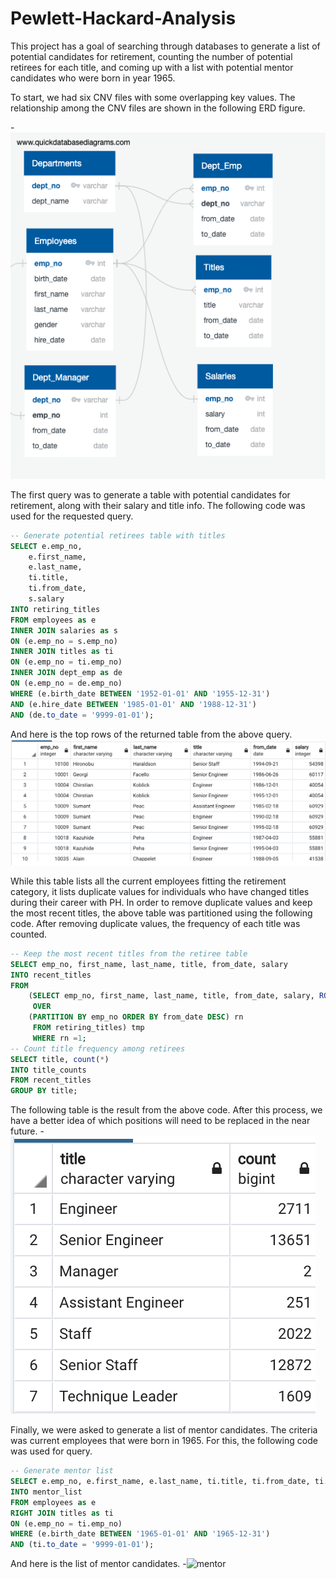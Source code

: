 # Pewlett-Hackard-Analysis
This project has a goal of searching through databases to generate a list of potential candidates for retirement, counting the number of potential retirees for each title, and coming up with a list with potential mentor candidates who were born in year 1965.

To start, we had six CNV files with some overlapping key values. The relationship among the CNV files are shown in the following ERD figure. 

-![EmployeeDB](EmployeeDB.png)

The first query was to generate a table with potential candidates for retirement, along with their salary and title info. The following code was used for the requested query.

```SQL
-- Generate potential retirees table with titles
SELECT e.emp_no,
	e.first_name,
	e.last_name,
	ti.title,
	ti.from_date,
	s.salary
INTO retiring_titles
FROM employees as e
INNER JOIN salaries as s
ON (e.emp_no = s.emp_no)
INNER JOIN titles as ti
ON (e.emp_no = ti.emp_no)
INNER JOIN dept_emp as de
ON (e.emp_no = de.emp_no)
WHERE (e.birth_date BETWEEN '1952-01-01' AND '1955-12-31')
AND (e.hire_date BETWEEN '1985-01-01' AND '1988-12-31')
AND (de.to_date = '9999-01-01');
```
And here is the top rows of the returned table from the above query. 
![retiring](retiring.png)

While this table lists all the current employees fitting the retirement category, it lists duplicate values for individuals who have changed titles during their career with PH. In order to remove duplicate values and keep the most recent titles, the above table was partitioned using the following code. After removing duplicate values, the frequency of each title was counted.

```SQL
-- Keep the most recent titles from the retiree table
SELECT emp_no, first_name, last_name, title, from_date, salary 
INTO recent_titles
FROM
	(SELECT emp_no, first_name, last_name, title, from_date, salary, ROW_NUMBER()
	 OVER
	(PARTITION BY emp_no ORDER BY from_date DESC) rn
	 FROM retiring_titles) tmp 
	 WHERE rn =1;
-- Count title frequency among retirees
SELECT title, count(*) 
INTO title_counts
FROM recent_titles
GROUP BY title;
```

The following table is the result from the above code. After this process, we have a better idea of which positions will need to be replaced in the near future.
-![title](title.png)

Finally, we were asked to generate a list of mentor candidates. The criteria was current employees that were born in 1965. For this, the following code was used for query.

```SQL
-- Generate mentor list 
SELECT e.emp_no, e.first_name, e.last_name, ti.title, ti.from_date, ti.to_date
INTO mentor_list
FROM employees as e
RIGHT JOIN titles as ti
ON (e.emp_no = ti.emp_no)
WHERE (e.birth_date BETWEEN '1965-01-01' AND '1965-12-31')
AND (ti.to_date = '9999-01-01');
```

And here is the list of mentor candidates. 
-![mentor](mentor.jpg)




    
